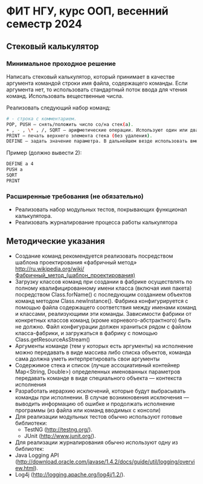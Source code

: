 # ФИТ НГУ, курс ООП, весенний семестр 2024

## Стековый калькулятор

### Минимальное проходное решение

Написать стековый калькулятор, который принимает в качестве аргумента командой строки имя файла, содержащего команды.
Если аргумента нет, то использовать стандартный поток ввода для чтения команд. Использовать вещественные числа.

Реализовать следующий набор команд:

```bash
# - строка с комментарием.
POP, PUSH — снять/положить число со/на стек(а).
+ , - , \* , /, SQRT – арифметические операции. Используют один или два верхних элемента стека, изымают их из стека, помещая результат назад
PRINT — печать верхнего элемента стека (без удаления).
DEFINE — задать значение параметра. В дальнейшем везде использовать вместо параметра это значение.
```

Пример (должно вывести 2):

```bash
DEFINE a 4
PUSH a
SQRT
PRINT
```

### Расширенные требования (не обязательно)

- Реализовать набор модульных тестов, покрывающих функционал калькулятора.
- Реализовать журналирование процесса работы калькулятора

## Методические указания

- Создание команд рекомендуется реализовать посредством шаблона проектирования «фабричный метод» http://ru.wikipedia.org/wiki/Фабричный_метод_(шаблон_проектирования)
- Загрузку классов команд при создании в фабрике осуществлять по полному квалифицированному имени класса (включая имя пакета) посредством Class.forName() с последующим созданием объектов команд методом Class.newInstance().
  Фабрика конфигурируется с помощью файла содержащего соответствия между именами команд и классами, реализующими эти команды.
  Зависимости фабрики от конкретных классов команд (кроме корневого-абстрактного) быть не должно.
  Файл конфигурации должен храниться рядом с файлом класса-фабрики, и загружаться в фабрику с помощью Class.getResourceAsStream()
- Аргументы команде (тем у которых есть аргументы) на исполнение можно передавать в виде массива либо списка объектов, команда сама должна уметь интерпретировать свои аргументы
- Содержимое стека и список (лучше ассоциативный контейнер Map<String, Double>) определенных именованных параметров передавать команде в виде специального объекта — контекста исполнения
- Разработать иерархию исключений, которые будут выбрасывать команды при исполнении. В случае возникновения исключения — выводить информацию об ошибке и продолжать исполнение программы (из файла или команд вводимых с консоли)
- Для реализации модульных тестов обычно используют готовые библиотеки:
  - TestNG (http://testng.org/).
  - JUnit (http://www.junit.org/).
- Для реализации журналирования обычно используют одну из библиотек:
- Java Logging API (http://download.oracle.com/javase/1.4.2/docs/guide/util/logging/overview.html).
- Log4j (http://logging.apache.org/log4j/1.2/).
